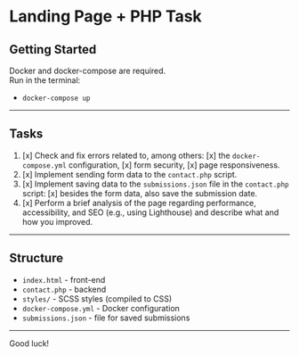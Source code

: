 # Landing Page + PHP Task

## Getting Started

Docker and docker-compose are required.  
Run in the terminal:
- `docker-compose up`

---

## Tasks

1. [x] Check and fix errors related to, among others:
      [x]  the `docker-compose.yml` configuration,
      [x]  form security,
      [x] page responsiveness.
2. [x] Implement sending form data to the `contact.php` script.
3. [x] Implement saving data to the `submissions.json` file in the `contact.php` script:
      [x] besides the form data, also save the submission date.
4. [x] Perform a brief analysis of the page regarding performance, accessibility, and SEO (e.g., using Lighthouse) and describe what and how you improved.

---

## Structure

- `index.html` - front-end
- `contact.php` - backend
- `styles/` - SCSS styles (compiled to CSS)
- `docker-compose.yml` - Docker configuration
- `submissions.json` - file for saved submissions

---

Good luck!
